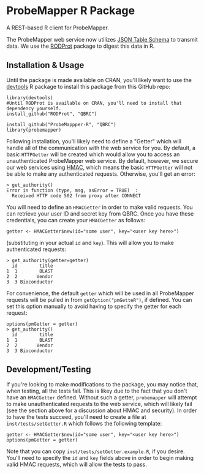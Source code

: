 # ProbeMapper R Package

A REST-based R client for ProbeMapper.

The ProbeMapper web service now utilizes [JSON Table Schema](http://www.dataprotocols.org/en/latest/json-table-schema.html) to transmit data. We use the [RODProt](https://github.com/QBRC/RODProt) package to digest this data in R.

## Installation & Usage

Until the package is made available on CRAN, you'll likely want to use the [devtools](https://github.com/hadley/devtools) R package to install this package from this GitHub repo:

	library(devtools)
	#Until RODProt is available on CRAN, you'll need to install that dependency yourself.
	install_github("RODProt", "QBRC")

	install_github("ProbeMappper-R", "QBRC")
	library(probemapper)
    
    
Following installation, you'll likely need to define a "Getter" which will handle all of the communication with the web service for you. By default, a basic `HTTPGetter` will be created which would allow you to access an unauthenticated ProbeMapper web service. By default, however, we secure our web services using [HMAC](http://en.wikipedia.org/wiki/Hash-based_message_authentication_code), which means the basic `HTTPGetter` will not be able to make any authenticated requests. Otherwise, you'll get an error:

    > get_authority()
    Error in function (type, msg, asError = TRUE)  : 
      Received HTTP code 502 from proxy after CONNECT

You will need to define an `HMACGetter` in order to make valid requests. You can retrieve your user ID and secret key from QBRC. Once you have these credentials, you can create your `HMACGetter` as follows:

    getter <- HMACGetter$new(id="some user", key="<user key here>")

(substituting in your actual `id` and `key`). This will allow you to make authenticated requests:

    > get_authority(getter=getter)
      id        title
    1  1        BLAST
    2  2       Vendor
    3  3 Bioconductor

For convenience, the default `getter` which will be used in all ProbeMapper requests will be pulled in from `getOption("pmGetteR")`, if defined. You can set this option manually to avoid having to specify the getter for each request:

    options(pmGetter = getter)
    > get_authority()
      id        title
    1  1        BLAST
    2  2       Vendor
    3  3 Bioconductor
    
## Development/Testing

If you're looking to make modifications to the package, you may notice that, when testing, all the tests fail. This is likey due to the fact that you don't have an `HMACGetter` defined. Without such a getter, `probemapper` will attempt to make unauthenticated requests to the web service, which will likely fail (see the section above for a discussion about HMAC and security). In order to have the tests succeed, you'll need to create a file at `inst/tests/setGetter.R` which follows the following template:

    getter <- HMACGetter$new(id="some user", key="<user key here>")
    options(pmGetter = getter)
    
Note that you can copy `inst/tests/setGetter.example.R`, if you desire. You'll need to specify the `id` and `key` fields above in order to begin making valid HMAC requests, which will allow the tests to pass.